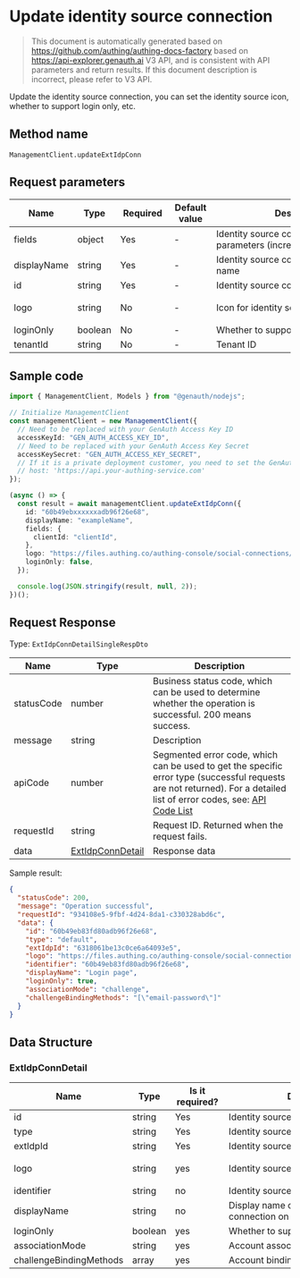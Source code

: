 # Update identity source connection

<!--
Warning ⚠️:
Do not modify this document directly,
https://github.com/Authing/authing-docs-factory
Use this project to generate
-->

<LastUpdated />

> This document is automatically generated based on https://github.com/authing/authing-docs-factory based on https://api-explorer.genauth.ai V3 API, and is consistent with API parameters and return results. If this document description is incorrect, please refer to V3 API.

Update the identity source connection, you can set the identity source icon, whether to support login only, etc.

## Method name

`ManagementClient.updateExtIdpConn`

## Request parameters

| Name        | Type    | <div style="width:80px">Required</div> | <div style="width:60px">Default value</div> | <div style="width:300px">Description</div>                              | <div style="width:200px">Example value</div>                                          |
| ----------- | ------- | -------------------------------------- | ------------------------------------------- | ----------------------------------------------------------------------- | ------------------------------------------------------------------------------------- |
| fields      | object  | Yes                                    | -                                           | Identity source connection custom parameters (incremental modification) | `{"clientId":"clientId"}`                                                             |
| displayName | string  | Yes                                    | -                                           | Identity source connection display name                                 | `exampleName`                                                                         |
| id          | string  | Yes                                    | -                                           | Identity source connection ID                                           | `60b49eb83fd80adb96f26e68`                                                            |
| logo        | string  | No                                     | -                                           | Icon for identity source connection                                     | `https://files.authing.co/authing-console/social-connections/icon_xiaochengxu@2x.png` |
| loginOnly   | boolean | No                                     | -                                           | Whether to support login only                                           |                                                                                       |
| tenantId    | string  | No                                     | -                                           | Tenant ID                                                               | `60b49eb83fd80adb96f26e68`                                                            |

## Sample code

```ts
import { ManagementClient, Models } from "@genauth/nodejs";

// Initialize ManagementClient
const managementClient = new ManagementClient({
  // Need to be replaced with your GenAuth Access Key ID
  accessKeyId: "GEN_AUTH_ACCESS_KEY_ID",
  // Need to be replaced with your GenAuth Access Key Secret
  accessKeySecret: "GEN_AUTH_ACCESS_KEY_SECRET",
  // If it is a private deployment customer, you need to set the GenAuth service domain name
  // host: 'https://api.your-authing-service.com'
});

(async () => {
  const result = await managementClient.updateExtIdpConn({
    id: "60b49ebxxxxxxadb96f26e68",
    displayName: "exampleName",
    fields: {
      clientId: "clientId",
    },
    logo: "https://files.authing.co/authing-console/social-connections/icon_xiaochengxu@2x.png",
    loginOnly: false,
  });

  console.log(JSON.stringify(result, null, 2));
})();
```

## Request Response

Type: `ExtIdpConnDetailSingleRespDto`

| Name       | Type                                             | Description                                                                                                                                                                                                                                                                                                                                    |
| ---------- | ------------------------------------------------ | ---------------------------------------------------------------------------------------------------------------------------------------------------------------------------------------------------------------------------------------------------------------------------------------------------------------------------------------------- |
| statusCode | number                                           | Business status code, which can be used to determine whether the operation is successful. 200 means success.                                                                                                                                                                                                                                   |
| message    | string                                           | Description                                                                                                                                                                                                                                                                                                                                    |
| apiCode    | number                                           | Segmented error code, which can be used to get the specific error type (successful requests are not returned). For a detailed list of error codes, see: [API Code List](https://api-explorer.genauth.ai/?tag=group/%E5%BC%80%E5%8F%91%E5%87%86%E5%A4%87#tag/%E5%BC%80%E5%8F%91%E5%87%86%E5%A4%87/%E9%94%99%E8%AF%AF%E5%A4%84%E7%90%86/apiCode) |
| requestId  | string                                           | Request ID. Returned when the request fails.                                                                                                                                                                                                                                                                                                   |
| data       | <a href="#ExtIdpConnDetail">ExtIdpConnDetail</a> | Response data                                                                                                                                                                                                                                                                                                                                  |

Sample result:

```json
{
  "statusCode": 200,
  "message": "Operation successful",
  "requestId": "934108e5-9fbf-4d24-8da1-c330328abd6c",
  "data": {
    "id": "60b49eb83fd80adb96f26e68",
    "type": "default",
    "extIdpId": "6318061be13c0ce6a64093e5",
    "logo": "https://files.authing.co/authing-console/social-connections/icon_xiaochengxu@2x.png",
    "identifier": "60b49eb83fd80adb96f26e68",
    "displayName": "Login page",
    "loginOnly": true,
    "associationMode": "challenge",
    "challengeBindingMethods": "[\"email-password\"]"
  }
}
```

## Data Structure

### <a id="ExtIdpConnDetail"></a> ExtIdpConnDetail

| Name                    | Type    | <div style="width:80px">Is it required?</div> | <div style="width:300px">Description</div>                       | <div style="width:200px">Sample value</div>                                           |
| ----------------------- | ------- | --------------------------------------------- | ---------------------------------------------------------------- | ------------------------------------------------------------------------------------- |
| id                      | string  | Yes                                           | Identity source connection id                                    | `60b49eb83fd80adb96f26e68`                                                            |
| type                    | string  | Yes                                           | Identity source connection type                                  | oidc                                                                                  |
| extIdpId                | string  | Yes                                           | Identity source ID                                               | `6318061be13c0ce6a64093e5`                                                            |
| logo                    | string  | yes                                           | Identity source connection icon                                  | `https://files.authing.co/authing-console/social-connections/icon_xiaochengxu@2x.png` |
| identifier              | string  | no                                            | Identity source connection identifier                            | `60b49eb83fd80adb96f26e68`                                                            |
| displayName             | string  | no                                            | Display name of the identity source connection on the login page | `Login page`                                                                          |
| loginOnly               | boolean | yes                                           | Whether to support only login                                    | `true`                                                                                |
| associationMode         | string  | yes                                           | Account association mode                                         | none                                                                                  |
| challengeBindingMethods | array   | yes                                           | Account binding method                                           | `["email-password"]`                                                                  |
